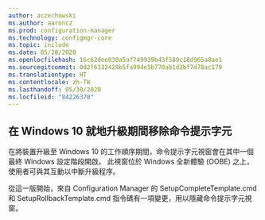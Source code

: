 ```yaml
---
author: aczechowski
ms.author: aaroncz
ms.prod: configuration-manager
ms.technology: configmgr-core
ms.topic: include
ms.date: 05/28/2020
ms.openlocfilehash: 16c62dee030a5af749939b43f589c18d965a8ae1
ms.sourcegitcommit: 0d2f6132428b5fa994e5b770ab1d2bf7d78ac179
ms.translationtype: HT
ms.contentlocale: zh-TW
ms.lasthandoff: 05/30/2020
ms.locfileid: "84226370"
---
```

## <a name="remove-command-prompt-during-windows-10-in-place-upgrade"></a><a name="bkmk_ipucmd"></a> 在 Windows 10 就地升級期間移除命令提示字元

<!--2837795-->

在將裝置升級至 Windows 10 的工作順序期間，命令提示字元視窗會在其中一個最終 Windows 設定階段開啟。 此視窗位於 Windows 全新體驗 (OOBE) 之上，使用者可與其互動以中斷升級程序。

從這一版開始，來自 Configuration Manager 的 SetupCompleteTemplate.cmd 和 SetupRollbackTemplate.cmd 指令碼有一項變更，用以隱藏命令提示字元視窗。

